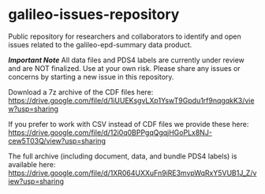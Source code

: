# galileo-issues-repository
Public repository for researchers and collaborators to identify and open issues related to the galileo-epd-summary data product.

***Important Note*** All data files and PDS4 labels are currently under review and are NOT finalized. Use at your own risk. Please share any issues or concerns by starting a new issue in this repository. 

Download a 7z archive of the CDF files here: https://drive.google.com/file/d/1iUUEKsgvLXp1YswT9Gpdu1rf9nqgqkK3/view?usp=sharing

If you prefer to work with CSV instead of CDF files we provide these here: https://drive.google.com/file/d/12i0q0BPPgqQgqjHGoPLx8NJ-cew5T03Q/view?usp=sharing

The full archive (including document, data, and bundle PDS4 labels) is available here: https://drive.google.com/file/d/1XR064UXXuFn9iRE3mvpWqRxY5VUB1J_Z/view?usp=sharing 
